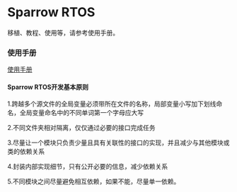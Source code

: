 # Sparrow RTOS

移植、教程、使用等，请参考使用手册。

### 使用手册

[使用手册](USER_MANUAL.md)



#### Sparrow RTOS开发基本原则

1.跨越多个源文件的全局变量必须带所在文件的名称，局部变量小写加下划线命名，全局变量命名中的不同单词第一个字母应大写

2.不同文件夹相对隔离，仅仅通过必要的接口完成任务

3.尽量让一个模块只负责少量且具有关联性的接口的实现，并且减少与其他模块或类的依赖关系

4.封装内部实现细节，只有公开必要的信息，减少依赖关系

5.不同模块之间尽量避免相互依赖，如果不能，尽量单一依赖。
